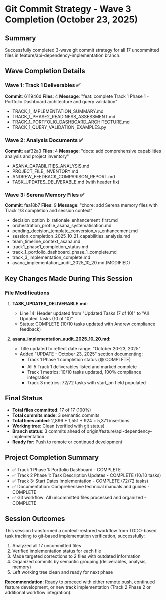 # Git Commit Strategy - Wave 3 Completion (October 23, 2025)

## Summary
Successfully completed 3-wave git commit strategy for all 17 uncommitted files in feature/api-dependency-implementation branch.

## Wave Completion Details

### Wave 1: Track 1 Deliverables ✅
**Commit**: 611946d
**Files**: 4
**Message**: "feat: complete Track 1 Phase 1 - Portfolio Dashboard architecture and query validation"
- TRACK_1_IMPLEMENTATION_SUMMARY.md
- TRACK_1_PHASE2_READINESS_ASSESSMENT.md
- TRACK_1_PORTFOLIO_DASHBOARD_ARCHITECTURE.md
- TRACK_1_QUERY_VALIDATION_EXAMPLES.py

### Wave 2: Analysis Documents ✅
**Commit**: aaf32a3
**Files**: 4
**Message**: "docs: add comprehensive capabilities analysis and project inventory"
- ASANA_CAPABILITIES_ANALYSIS.md
- PROJECT_FILE_INVENTORY.md
- ANDREW_FEEDBACK_COMPARISON_REPORT.md
- TASK_UPDATES_DELIVERABLE.md (with header fix)

### Wave 3: Serena Memory Files ✅
**Commit**: faa18b7
**Files**: 9
**Message**: "chore: add Serena memory files with Track 1/3 completion and session context"
- decision_option_b_rationale_enhancement_first.md
- orchestration_profile_asana_systematisation.md
- pending_decision_template_conversion_vs_enhancement.md
- session_completion_2025_10_21_capabilities_analysis.md
- team_timeline_context_asana.md
- track1_phase1_completion_status.md
- track_1_portfolio_dashboard_phase_1_complete.md
- track_3_implementation_complete.md
- asana_implementation_audit_2025_10_20.md (MODIFIED)

## Key Changes Made During This Session

### File Modifications
1. **TASK_UPDATES_DELIVERABLE.md**: 
   - Line 14: Header updated from "Updated Tasks (7 of 10)" to "All Updated Tasks (10 of 10)"
   - Status: COMPLETE (10/10 tasks updated with Andrew compliance feedback)

2. **asana_implementation_audit_2025_10_20.md**: 
   - Title updated to reflect date range: "October 20-23, 2025"
   - Added "UPDATE - October 23, 2025" section documenting:
     - Track 1 Phase 1 completion status (🟢 COMPLETE)
     - All 5 Track 1 deliverables listed and marked complete
     - Track 1 metrics: 10/10 tasks updated, 100% compliance integration
     - Track 3 metrics: 72/72 tasks with start_on field populated

## Final Status
- **Total files committed**: 17 of 17 (100%)
- **Total commits made**: 3 semantic commits
- **Total lines added**: 2,896 + 1,551 + 924 = 5,371 insertions
- **Working tree**: Clean (verified with git status)
- **Branch status**: 3 commits ahead of origin/feature/api-dependency-implementation
- **Ready for**: Push to remote or continued development

## Project Completion Summary
- ✅ Track 1 Phase 1: Portfolio Dashboard - COMPLETE
- ✅ Track 2 Phase 1: Task Description Updates - COMPLETE (10/10 tasks)
- ✅ Track 3: Start Dates Implementation - COMPLETE (72/72 tasks)
- ✅ Documentation: Comprehensive technical manuals and guides - COMPLETE
- ✅ Git workflow: All uncommitted files processed and organized - COMPLETE

## Session Outcomes
This session transformed a context-restored workflow from TODO-based task tracking to git-based implementation verification, successfully:
1. Analyzed all 17 uncommitted files
2. Verified implementation status for each file
3. Made targeted corrections to 2 files with outdated information
4. Organized commits by semantic grouping (deliverables, analysis, memory)
5. Left working tree clean and ready for next phase

**Recommendation**: Ready to proceed with either remote push, continued feature development, or new track implementation (Track 2 Phase 2 or additional workflow integration).
